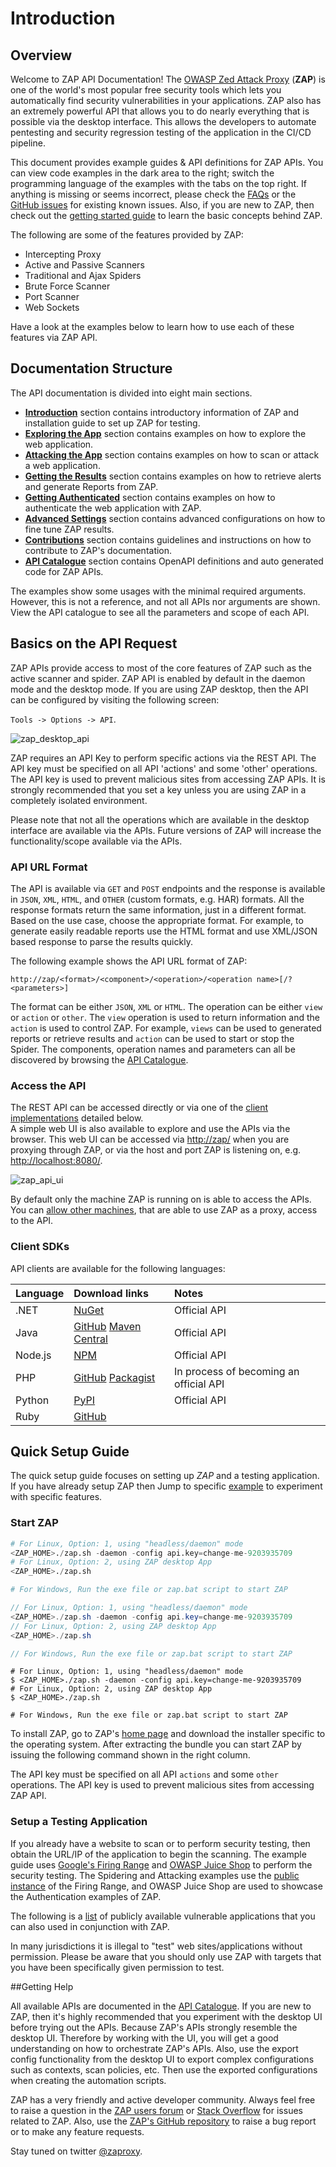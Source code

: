 # Introduction

## Overview

Welcome to ZAP API Documentation! The [OWASP Zed Attack Proxy](https://www.zaproxy.org/) (**ZAP**) 
is one of the world's most popular free security tools which lets you automatically find security vulnerabilities in your 
applications. ZAP also has an extremely powerful API that allows you to do nearly everything that is possible via the desktop interface.
This allows the developers to automate pentesting and security regression testing of the application in the CI/CD pipeline. 

This document provides example guides & API definitions for ZAP APIs. You can view code examples in the dark area to 
the right; switch the programming language of the examples with the tabs on the top right. 
If anything is missing or seems incorrect, please check the [FAQs](https://github.com/zaproxy/zaproxy/wiki/FAQtoplevel) or the
[GitHub issues](https://github.com/zaproxy/zaproxy/issues) for existing known issues.
Also, if you are new to ZAP, then check out the [getting started guide](https://www.zaproxy.org/getting-started/) 
to learn the basic concepts behind ZAP. 

The following are some of the features provided by ZAP:

* Intercepting Proxy
* Active and Passive Scanners
* Traditional and Ajax Spiders
* Brute Force Scanner
* Port Scanner
* Web Sockets

Have a look at the examples below to learn how to use each of these features via ZAP API.

## Documentation Structure

The API documentation is divided into eight main sections.

* [**Introduction**](#introduction) section contains introductory information of ZAP and installation guide to set up ZAP for testing.
* [**Exploring the App**](#exploring-the-app) section contains examples on how to explore the web application.
* [**Attacking the App**](#attacking-the-app) section contains examples on how to scan or attack a web application.
* [**Getting the Results**](#getting-the-results) section contains examples on how to retrieve alerts and generate Reports from ZAP.
* [**Getting Authenticated**](#getting-authenticated) section contains examples on how to authenticate the web application with ZAP.
* [**Advanced Settings**](#advanced-settings) section contains advanced configurations on how to fine tune ZAP results.
* [**Contributions**](#contributions-welcome) section contains guidelines and instructions on how to contribute to ZAP's documentation.
* [**API Catalogue**](#api-catalogue) section contains OpenAPI definitions and auto generated code for ZAP APIs. 

<aside class="notice">
The examples show some usages with the minimal required arguments. However, this is not a reference, and not all APIs 
nor arguments are shown. View the API catalogue to see all the parameters and scope of each API.
</aside>

## Basics on the API Request

ZAP APIs provide access to most of the core features of ZAP such as the active scanner and spider. ZAP API is enabled by default
in the daemon mode and the desktop mode. If you are using ZAP desktop, then the API can be configured by visiting the following screen: 

`Tools -> Options -> API`.

![zap_desktop_api](../images/zap_desktop_api.png)

<aside class="notice">
ZAP requires an API Key to perform specific actions via the REST API. The API key must be specified on all API 'actions' and some 'other' operations. 
The API key is used to prevent malicious sites from accessing ZAP APIs. It is strongly recommended that you set a key 
unless you are using ZAP in a completely isolated environment.
</aside>

Please note that not all the operations which are available in the desktop interface are available via the APIs. 
Future versions of ZAP will increase the functionality/scope available via the APIs.

### API URL Format

The API is available via `GET` and `POST` endpoints and the response is available in `JSON`, `XML`, `HTML`, and `OTHER` (custom formats, e.g. HAR) formats. 
All the response formats return the same information, just in a different format. Based on the use case, choose the appropriate format. 
For example, to generate easily readable reports use the HTML format and use XML/JSON based response to parse the results quickly.

The following example shows the API URL format of ZAP:

`http://zap/<format>/<component>/<operation>/<operation name>[/?<parameters>]`

The format can be either `JSON`, `XML` or `HTML`. The operation can be either `view` or `action` or `other`. The `view` operation is used to return
information and the `action` is used to control ZAP. For example, `views` can be used to generated reports or retrieve results and 
`action` can be used to start or stop the Spider. The components, operation names and parameters can all be discovered by 
browsing the [API Catalogue](#api_catalogue).

### Access the API

The REST API can be accessed directly or via one of the [client implementations](#client_sdk) detailed below.  
A simple web UI is also available to explore and use the APIs via the browser. This web UI can be accessed via [http://zap/](http://zap/) 
when you are proxying through ZAP, or via the host and port ZAP is listening on, e.g. [http://localhost:8080/](http://localhost:8080/). 

![zap_api_ui](../images/zap_api_ui.png)

By default only the machine ZAP is running on is able to access the APIs. You can [allow other machines](https://github.com/zaproxy/zaproxy/wiki/FAQremote), 
that are able to use ZAP as a proxy, access to the API.

### Client SDKs

API clients are available for the following languages:

| **Language** | **Download links** | **Notes** |
|:-------------|:-------------------|:----------|
| .NET         | [NuGet](https://www.nuget.org/packages/OWASPZAPDotNetAPI) | Official API |
| Java         | [GitHub](https://github.com/zaproxy/zap-api-java/releases) [Maven Central](https://search.maven.org/search?q=g:org.zaproxy%20AND%20a:zap-clientapi&core=gav) | Official API  |
| Node.js      | [NPM](https://www.npmjs.org/package/zaproxy) | Official API |
| PHP          | [GitHub](https://github.com/yukisov/php-owasp-zap-v2) [Packagist](https://packagist.org/packages/zaproxy/php-owasp-zap-v2)  | In process of becoming an official API |
| Python       | [PyPI](https://pypi.python.org/pypi/python-owasp-zap-v2.4) | Official API  |
| Ruby         | [GitHub](https://github.com/vpereira/owasp_zap) |           |

## Quick Setup Guide

The quick setup guide focuses on setting up _ZAP_ and a testing application. If you have already setup ZAP then Jump to 
specific [example](#exploring-the-app) to experiment with specific features.

### Start ZAP

``` python
# For Linux, Option: 1, using "headless/daemon" mode
<ZAP_HOME>./zap.sh -daemon -config api.key=change-me-9203935709
# For Linux, Option: 2, using ZAP desktop App
<ZAP_HOME>./zap.sh

# For Windows, Run the exe file or zap.bat script to start ZAP
```

``` java
// For Linux, Option: 1, using "headless/daemon" mode
<ZAP_HOME>./zap.sh -daemon -config api.key=change-me-9203935709
// For Linux, Option: 2, using ZAP desktop App
<ZAP_HOME>./zap.sh

// For Windows, Run the exe file or zap.bat script to start ZAP
```

``` shell
# For Linux, Option: 1, using "headless/daemon" mode
$ <ZAP_HOME>./zap.sh -daemon -config api.key=change-me-9203935709
# For Linux, Option: 2, using ZAP desktop App
$ <ZAP_HOME>./zap.sh 

# For Windows, Run the exe file or zap.bat script to start ZAP
```

To install ZAP, go to ZAP's [home page](https://github.com/zaproxy/zaproxy/wiki/Downloads) and download the installer specific to the 
operating system. After extracting the bundle you can start ZAP by issuing the following command shown in the right column.

The API key must be specified on all API `actions` and some `other` operations. The API key is used to prevent malicious 
sites from accessing ZAP API. 

### Setup a Testing Application

If you already have a website to scan or to perform security testing, then obtain the URL/IP of the application to begin the scanning. 
The example guide uses [Google's Firing Range](https://github.com/google/firing-range) and 
[OWASP Juice Shop](https://github.com/bkimminich/juice-shop) to perform the security testing. 
The Spidering and Attacking examples use the [public instance](https://public-firing-range.appspot.com) of the 
Firing Range, and OWASP Juice Shop are used to showcase the Authentication examples of ZAP. 

The following is a [list](https://www.owasp.org/index.php/OWASP_Vulnerable_Web_Applications_Directory_Project#tab=On-Line_apps) 
of publicly available vulnerable applications that you can also used in conjunction with ZAP.

<aside class="warning">
In many jurisdictions it is illegal to "test" web sites/applications without permission. Please be aware that you should 
only use ZAP with targets that you have been specifically given permission to test.
</aside>

##Getting Help

All available APIs are documented in the [API Catalogue](#api_catalogue). If you are new to ZAP, then it's highly 
recommended that you experiment with the desktop UI before trying out the APIs. Because ZAP's APIs strongly resemble 
the desktop UI. Therefore by working with the UI, you will get a good understanding on how to orchestrate ZAP's APIs.
Also, use the export config functionality from the desktop UI to export complex configurations such as contexts, scan policies, etc.
Then use the exported configurations when creating the automation scripts.

ZAP has a very friendly and active developer community. Always feel free to raise a question in the 
[ZAP users forum](https://groups.google.com/d/forum/zaproxy-users) or [Stack Overflow](https://stackoverflow.com/questions/tagged/zap) 
for issues related to ZAP. Also, use the [ZAP's GitHub repository](https://github.com/zaproxy/zaproxy/issues) 
to raise a bug report or to make any feature requests.

Stay tuned on twitter [@zaproxy](https://twitter.com/zaproxy).
